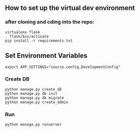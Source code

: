 ## How to set up the virtual dev environment

### after cloning and cding into the repo:

    virtualenv flask
    . flask/bin/activate
    pip install -r requirements.txt

## Set Environment Variables

    export APP_SETTINGS="source.config.DevelopmentConfig"

### Create DB

    python manage.py create_db
    python manage.py db init
    python manage.py db migrate
    python manage.py create_admin

### Run

    python manage.py runserver
